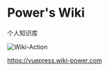 # Power's Wiki

个人知识库

![Wiki-Action](https://github.com/linyuxuanlin/VuePress/workflows/Wiki-Action/badge.svg)

https://vuepress.wiki-power.com
